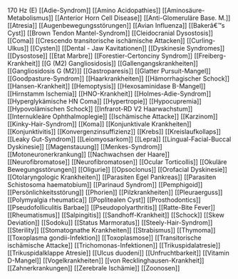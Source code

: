170 Hz (E)
[[Adie-Syndrom]]
[[Amino Acidopathies]]
[[Aminosäure-Metabolismus]]
[[Anterior Horn Cell Disease]]
[[Anti-Glomeruläre Base. M.]]
[[Atresia]]
[[Augenbewegungsstörungen]]
[[Avian Influenza]]
[[Bakerâ€™s Cyst]]
[[Brown Tendon Mantel-Syndrom]]
[[Cleidocranial Dysostosis]]
[[Coma]]
[[Crescendo transitorische ischämische Attacken]]
[[Curling-Ulkus]]
[[Cysten]]
[[Dental - Jaw Kavitationen]]
[[Dyskinesie Syndromes]]
[[Dysostose]]
[[Etat Marbre]]
[[Forestier-Certonciny Syndrom]]
[[Freiberg-Krankheit]]
[[G (M2) Gangliosidosis]]
[[Gallengangskrankheiten]]
[[Gangliosidosis G (M2)]]
[[Gastroparesis]]
[[Glatter Pursuit-Mangel]]
[[Goodpasture-Syndrom]]
[[Haarkrankheiten]]
[[Hämorrhagischer Schock]]
[[Hansen-Krankheit]]
[[Hemoptysis]]
[[Hexosaminidase B-Mangel]]
[[Hirnstamm Ischemia]]
[[HNO-Krankheit]]
[[Holmes-Adie-Syndrom]]
[[Hyperglykämische HN Coma]]
[[Hypertropie]]
[[Hypocupremia]]
[[Hypovolämischen Schock]]
[[Infrarot-RD V2 Haarwachstum]]
[[Internukleäre Ophthalmoplegie]]
[[Ischämische Attacke]]
[[Karzinom]]
[[Kinky-Hair-Syndrom]]
[[Koma]]
[[Konjunktivale Krankheiten]]
[[Konjunktivitis]]
[[Konvergenzinsuffizienz]]
[[Krebs]]
[[Kreislaufkollaps]]
[[Leaky Gut-Syndrom]]
[[Leiomyosarkom]]
[[Lepra]]
[[Lingual-Facial-Buccal Dyskinesie]]
[[Magenstauung]]
[[Menkes-Syndrom]]
[[Motoneuronerkrankung]]
[[Nachwachsen der Haare]]
[[Neurofibromatose]]
[[Neurofibromatosen]]
[[Ocular Torticollis]]
[[Okuläre Bewegungsstörungen]]
[[Oligurie]]
[[Opsoclonus]]
[[Orofacial Dyskinesie]]
[[Otolaryngologic Krankheiten]]
[[Parasiten Egel Pankreas]]
[[Parasiten Schistosoma haematobium]]
[[Parinaud Syndrom]]
[[Pemphigoid]]
[[Persönlichkeitsstörung]]
[[Phorien]]
[[Pilzkrankheiten]]
[[Pleuraerguss]]
[[Polymyalgia rheumatica]]
[[Poplitealen Cyst]]
[[Prosthodontics]]
[[Pseudofolliculitis Barbae]]
[[Pseudopolyarthritis]]
[[Ratte-Bite Fever]]
[[Rheumatismus]]
[[Salpingitis]]
[[Sandhoff-Krankheit]]
[[Schock]]
[[Skew Deviation]]
[[Sodoku]]
[[Status Marmoratus]]
[[Steely-Hair-Syndrom]]
[[Sterility]]
[[Stomatognathe Krankheiten]]
[[Strabismus]]
[[Thymoma]]
[[Toxoplasma gondii-Infektion]]
[[Toxoplasmose]]
[[Transitorische ischämische Attacke]]
[[Trichomonas-Infektionen]]
[[Trikuspidalatresie]]
[[Trikuspidalklappe Atresie]]
[[Ulcus duodeni]]
[[Unfruchtbarkeit]]
[[Vitamin D-Mangel]]
[[Vogelkrankheiten]]
[[von Recklinghausen-Krankheit]]
[[Zahnerkrankungen]]
[[Zerebrale Ischämie]]
[[Zoonosen]]